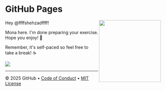 # GitHub Pages

<img src="https://octodex.github.com/images/Professortocat_v2.png" align="right" height="200px" />

Hey @ffffshehzadffff!

Mona here. I'm done preparing your exercise. Hope you enjoy! 💚

Remember, it's self-paced so feel free to take a break! ☕️

[![](https://img.shields.io/badge/Go%20to%20Exercise-%E2%86%92-1f883d?style=for-the-badge&logo=github&labelColor=197935)](https://github.com/ffffshehzadffff/Yaar-Unrestricted-Ai-Chat-Bot/issues/1)

---

&copy; 2025 GitHub &bull; [Code of Conduct](https://www.contributor-covenant.org/version/2/1/code_of_conduct/code_of_conduct.md) &bull; [MIT License](https://gh.io/mit)

